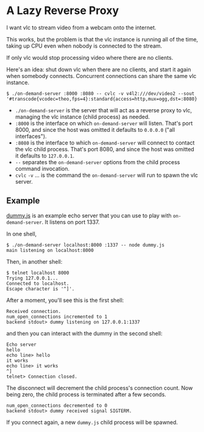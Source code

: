 A Lazy Reverse Proxy
====================
I want vlc to stream video from a webcam onto the internet.

This works, but the problem is that the vlc instance is running all of the
time, taking up CPU even when nobody is connected to the stream.

If only vlc would stop processing video where there are no clients.

Here's an idea: shut down vlc when there are no clients, and start it again
when somebody connects.  Concurrent connections can share the same vlc instance.

```console
$ ./on-demand-server :8000 :8080 -- cvlc -v v4l2:///dev/video2 --sout '#transcode{vcodec=theo,fps=4}:standard{access=http,mux=ogg,dst=:8080}'
```

- `./on-demand-server` is the server that will act as a reverse proxy to vlc,
  managing the vlc instance (child process) as needed.
- `:8000` is the interface on which `on-demand-server` will listen.  That's
  port 8000, and since the host was omitted it defaults to `0.0.0.0` ("all
  interfaces").
- `:8080` is the interface to which `on-demand-server` will connect to contact
  the vlc child process.  That's port 8080, and since the host was omitted it
  defaults to `127.0.0.1`.
- `--` separates the `on-demand-server` options from the child process command
  invocation.
- `cvlc` `-v` ... is the command the `on-demand-server` will run to spawn the
  vlc server.

Example
-------
[dummy.js](dummy.js) is an example echo server that you can use to play with
`on-demand-server`.  It listens on port 1337.

In one shell,
```console
$ ./on-demand-server localhost:8000 :1337 -- node dummy.js
main listening on localhost:8000
```

Then, in another shell:
```console
$ telnet localhost 8000
Trying 127.0.0.1...
Connected to localhost.
Escape character is '^]'.
```

After a moment, you'll see this is the first shell:
```console
Received connection.
num_open_connections incremented to 1
backend stdout> dummy listening on 127.0.0.1:1337
```

and then you can interact with the dummy in the second shell:
```console
Echo server
hello
echo line> hello
it works
echo line> it works
^]
telnet> Connection closed.
```

The disconnect will decrement the child process's connection count.  Now being
zero, the child process is terminated after a few seconds.
```console
num_open_connections decremented to 0
backend stdout> dummy received signal SIGTERM.
```

If you connect again, a new `dummy.js` child process will be spawned.
